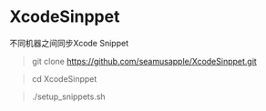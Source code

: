 # XcodeSinppet
不同机器之间同步Xcode Snippet

> git clone https://github.com/seamusapple/XcodeSinppet.git

> cd XcodeSinppet

> ./setup_snippets.sh